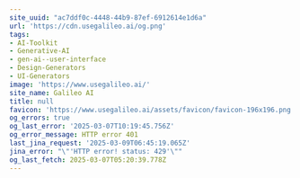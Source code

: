 ```yaml
---
site_uuid: "ac7ddf0c-4448-44b9-87ef-6912614e1d6a"
url: 'https://cdn.usegalileo.ai/og.png'
tags:
- AI-Toolkit
- Generative-AI
- gen-ai--user-interface
- Design-Generators
- UI-Generators
image: 'https://www.usegalileo.ai/'
site_name: Galileo AI
title: null
favicon: 'https://www.usegalileo.ai/assets/favicon/favicon-196x196.png'
og_errors: true
og_last_error: '2025-03-07T10:19:45.756Z'
og_error_message: HTTP error 401
last_jina_request: '2025-03-09T06:45:19.065Z'
jina_error: "\"'HTTP error! status: 429'\""
og_last_fetch: 2025-03-07T05:20:39.778Z
---
```


